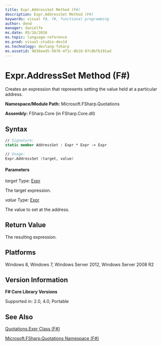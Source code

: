 ```yaml
---
title: Expr.AddressSet Method (F#)
description: Expr.AddressSet Method (F#)
keywords: visual f#, f#, functional programming
author: dend
manager: danielfe
ms.date: 05/16/2016
ms.topic: language-reference
ms.prod: visual-studio-dev14
ms.technology: devlang-fsharp
ms.assetid: 9036eed5-5076-4f1c-8b18-97c0bfb191ad 
---
```


# Expr.AddressSet Method (F#)

Creates an expression that represents setting the value held at a particular address.

**Namespace/Module Path:** Microsoft.FSharp.Quotations

**Assembly:** FSharp.Core (in FSharp.Core.dll)


## Syntax

```fsharp
// Signature:
static member AddressSet : Expr * Expr -> Expr

// Usage:
Expr.AddressSet (target, value)
```

#### Parameters
*target*
Type: [Expr](https://msdn.microsoft.com/library/ed6a2caf-69d4-45c2-ab97-e9b3be9bce65)


The target expression.


*value*
Type: [Expr](https://msdn.microsoft.com/library/ed6a2caf-69d4-45c2-ab97-e9b3be9bce65)


The value to set at the address.

## Return Value

The resulting expression.

## Platforms
Windows 8, Windows 7, Windows Server 2012, Windows Server 2008 R2


## Version Information
**F# Core Library Versions**

Supported in: 2.0, 4.0, Portable

## See Also
[Quotations.Expr Class &#40;F&#35;&#41;](Quotations.Expr-Class-%5BFSharp%5D.md)

[Microsoft.FSharp.Quotations Namespace &#40;F&#35;&#41;](Microsoft.FSharp.Quotations-Namespace-%5BFSharp%5D.md)